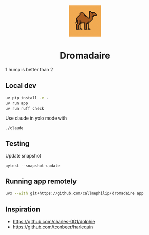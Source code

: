 <div align="center">
  <a href="https://bsky.app/profile/callmephilip.com/post/3lsxyhrsyac2h">
    <img src="assets/dromadaire.png" alt="Dromadaire" width="100" />
  </a>
</div>

<h1 align="center">Dromadaire</h1>

1 hump is better than 2

## Local dev

```bash
uv pip install -e .
uv run app
uv run ruff check
```

Use claude in yolo mode with

```
./claude
```

## Testing

Update snapshot

```
pytest --snapshot-update
```

## Running app remotely

```bash
uvx --with git+https://github.com/callmephilip/dromadaire app
```

## Inspiration

- https://github.com/charles-001/dolphie
- https://github.com/tconbeer/harlequin